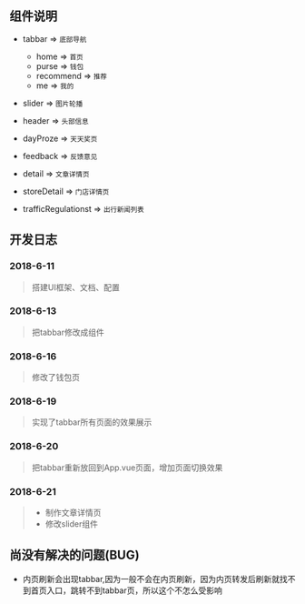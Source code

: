 ## 组件说明

* tabbar => `底部导航`
    *  home => `首页`
    *  purse => `钱包`
    *  recommend => `推荐`
    *  me => `我的`

* slider => `图片轮播`
* header => `头部信息`
* dayProze => `天天奖页`
* feedback => `反馈意见`
* detail => `文章详情页`
* storeDetail => `门店详情页`
* trafficRegulationst => `出行新闻列表`

## 开发日志
### 2018-6-11
> 搭建UI框架、文档、配置
### 2018-6-13
> 把tabbar修改成组件
### 2018-6-16
> 修改了钱包页
### 2018-6-19
> 实现了tabbar所有页面的效果展示
### 2018-6-20
> 把tabbar重新放回到App.vue页面，增加页面切换效果
### 2018-6-21
> * 制作文章详情页
> * 修改slider组件


## 尚没有解决的问题(BUG)
* 内页刷新会出现tabbar,因为一般不会在内页刷新，因为内页转发后刷新就找不到首页入口，跳转不到tabbar页，所以这个不怎么受影响
